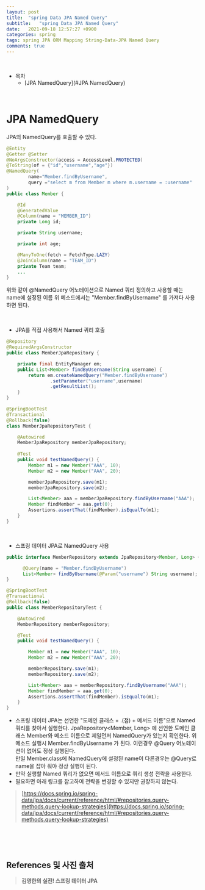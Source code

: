 ```yaml
---
layout: post
title:  "spring Data JPA Named Query"
subtitle:   "spring Data JPA Named Query"
date:   2021-09-18 12:57:27 +0900
categories: spring
tags: spring JPA ORM Mapping String-Data-JPA Named Query
comments: true
---
```



<br>

- 목차
	- [JPA NamedQuery](#JPA NamedQuery)
    
<br>

# JPA NamedQuery

JPA의 NamedQuery를 호출할 수 있다.

```java
@Entity
@Getter @Setter
@NoArgsConstructor(access = AccessLevel.PROTECTED)
@ToString(of = {"id","username","age"})
@NamedQuery(
        name="Member.findByUsername",
        query ="select m from Member m where m.username = :username"
)
public class Member {

    @Id
    @GeneratedValue
    @Column(name = "MEMBER_ID")
    private Long id;

    private String username;

    private int age;

    @ManyToOne(fetch = FetchType.LAZY)
    @JoinColumn(name = "TEAM_ID")
    private Team team;
    ...
}
```

위와 같이 @NamedQuery 어노테이션으로 Named 쿼리 정의하고 사용할 때는 name에 설정된 이름 위 메소드에서는 "Member.findByUsername" 를 가져다 사용하면 된다.

<br>

- JPA를 직접 사용해서 Named 쿼리 호출

```java
@Repository
@RequiredArgsConstructor
public class MemberJpaRepository {

    private final EntityManager em;
    public List<Member> findByUsername(String username) {
        return em.createNamedQuery("Member.findByUsername")
                .setParameter("username",username)
                .getResultList();
    }
}

@SpringBootTest
@Transactional
@Rollback(false)
class MemberJpaRepositoryTest {

    @Autowired
    MemberJpaRepository memberJpaRepository;
    
    @Test
    public void testNamedQuery() {
        Member m1 = new Member("AAA", 10);
        Member m2 = new Member("AAA", 20);

        memberJpaRepository.save(m1);
        memberJpaRepository.save(m2);

        List<Member> aaa = memberJpaRepository.findByUsername("AAA");
        Member findMember = aaa.get(0);
        Assertions.assertThat(findMember).isEqualTo(m1);
    }
}
```

<br>

- 스프링 데이터 JPA로 NamedQuery 사용

```java
public interface MemberRepository extends JpaRepository<Member, Long> {

      @Query(name = "Member.findByUsername")
      List<Member> findByUsername(@Param("username") String username);
}

@SpringBootTest
@Transactional
@Rollback(false)
public class MemberRepositoryTest {

    @Autowired
    MemberRepository memberRepository;

    @Test
    public void testNamedQuery() {

        Member m1 = new Member("AAA", 10);
        Member m2 = new Member("AAA", 20);

        memberRepository.save(m1);
        memberRepository.save(m2);

        List<Member> aaa = memberRepository.findByUsername("AAA");
        Member findMember = aaa.get(0);
        Assertions.assertThat(findMember).isEqualTo(m1);
    }
}
```

- 스프링 데이터 JPA는 선언한 "도메인 클래스 + .(점) + 메서드 이름"으로 Named 쿼리를 찾아서 실행한다. JpaRepository<Member, Long> 에 선언한 도메인 클래스 Member와 메소드 이름으로 제일먼저 NamedQuery가 있는지 확인한다. 위 메소드 실행시 Member.findByUsername 가 된다. 이런경우 @Query 어노테이션이 없어도 정상 실행된다. <br>
 만일 Member.class에 NamedQuery에 설정된 name이 다른경우는 @Query로 name을 잡아 줘야 정상 실행이 된다.
- 만약 실행할 Named 쿼리가 없으면 메서드 이름으로 쿼리 생성 전략을 사용한다. 
- 필요하면 아래 링크를 참고하여 전략을 변경할 수 있지만 권장하지 않는다.

> [https://docs.spring.io/spring-data/jpa/docs/current/reference/html/#repositories.query-methods.query-lookup-strategies](https://docs.spring.io/spring-data/jpa/docs/current/reference/html/#repositories.query-methods.query-lookup-strategies)


<br><br><br>
## References 및 사진 출처

> __김영한의 실전! 스프링 데이터 JPA__